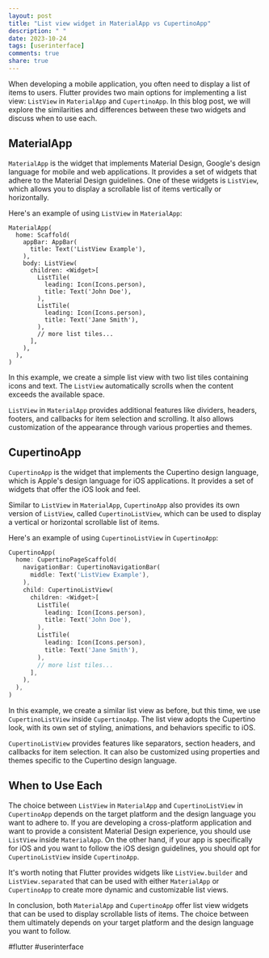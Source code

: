 ```yaml
---
layout: post
title: "List view widget in MaterialApp vs CupertinoApp"
description: " "
date: 2023-10-24
tags: [userinterface]
comments: true
share: true
---
```


When developing a mobile application, you often need to display a list of items to users. Flutter provides two main options for implementing a list view: `ListView` in `MaterialApp` and `CupertinoApp`. In this blog post, we will explore the similarities and differences between these two widgets and discuss when to use each.

## MaterialApp

`MaterialApp` is the widget that implements Material Design, Google's design language for mobile and web applications. It provides a set of widgets that adhere to the Material Design guidelines. One of these widgets is `ListView`, which allows you to display a scrollable list of items vertically or horizontally.

Here's an example of using `ListView` in `MaterialApp`:

```
MaterialApp(
  home: Scaffold(
    appBar: AppBar(
      title: Text('ListView Example'),
    ),
    body: ListView(
      children: <Widget>[
        ListTile(
          leading: Icon(Icons.person),
          title: Text('John Doe'),
        ),
        ListTile(
          leading: Icon(Icons.person),
          title: Text('Jane Smith'),
        ),
        // more list tiles...
      ],
    ),
  ),
)
```

In this example, we create a simple list view with two list tiles containing icons and text. The `ListView` automatically scrolls when the content exceeds the available space.

`ListView` in `MaterialApp` provides additional features like dividers, headers, footers, and callbacks for item selection and scrolling. It also allows customization of the appearance through various properties and themes.

## CupertinoApp

`CupertinoApp` is the widget that implements the Cupertino design language, which is Apple's design language for iOS applications. It provides a set of widgets that offer the iOS look and feel.

Similar to `ListView` in `MaterialApp`, `CupertinoApp` also provides its own version of `ListView`, called `CupertinoListView`, which can be used to display a vertical or horizontal scrollable list of items.

Here's an example of using `CupertinoListView` in `CupertinoApp`:

```dart
CupertinoApp(
  home: CupertinoPageScaffold(
    navigationBar: CupertinoNavigationBar(
      middle: Text('ListView Example'),
    ),
    child: CupertinoListView(
      children: <Widget>[
        ListTile(
          leading: Icon(Icons.person),
          title: Text('John Doe'),
        ),
        ListTile(
          leading: Icon(Icons.person),
          title: Text('Jane Smith'),
        ),
        // more list tiles...
      ],
    ),
  ),
)
```

In this example, we create a similar list view as before, but this time, we use `CupertinoListView` inside `CupertinoApp`. The list view adopts the Cupertino look, with its own set of styling, animations, and behaviors specific to iOS.

`CupertinoListView` provides features like separators, section headers, and callbacks for item selection. It can also be customized using properties and themes specific to the Cupertino design language.

## When to Use Each

The choice between `ListView` in `MaterialApp` and `CupertinoListView` in `CupertinoApp` depends on the target platform and the design language you want to adhere to. If you are developing a cross-platform application and want to provide a consistent Material Design experience, you should use `ListView` inside `MaterialApp`. On the other hand, if your app is specifically for iOS and you want to follow the iOS design guidelines, you should opt for `CupertinoListView` inside `CupertinoApp`.

It's worth noting that Flutter provides widgets like `ListView.builder` and `ListView.separated` that can be used with either `MaterialApp` or `CupertinoApp` to create more dynamic and customizable list views.

In conclusion, both `MaterialApp` and `CupertinoApp` offer list view widgets that can be used to display scrollable lists of items. The choice between them ultimately depends on your target platform and the design language you want to follow.

#flutter #userinterface